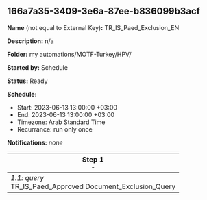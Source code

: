 ## 166a7a35-3409-3e6a-87ee-b836099b3acf

**Name** (not equal to External Key)**:** TR_IS_Paed_Exclusion_EN

**Description:** n/a

**Folder:** my automations/MOTF-Turkey/HPV/

**Started by:** Schedule

**Status:** Ready

**Schedule:**

* Start: 2023-06-13 13:00:00 +03:00
* End: 2023-06-13 13:00:00 +03:00
* Timezone: Arab Standard Time
* Recurrance: run only once

**Notifications:** _none_


| Step 1<br>_<small>-</small>_ |
| --- |
| _1.1: query_<br>TR_IS_Paed_Approved Document_Exclusion_Query |
